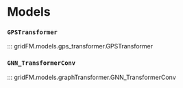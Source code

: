 # Models

### `GPSTransformer`

::: gridFM.models.gps_transformer.GPSTransformer


### `GNN_TransformerConv`

::: gridFM.models.graphTransformer.GNN_TransformerConv
